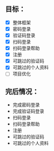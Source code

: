 ## 目标：

- [x] 整体框架
- [x] 密码登录
- [x] 验证码登录
- [x] 扫码登录
- [x] 扫码登录帮助
- [x] 注册
- [x] 可跳过的验证码
- [x] 可跳过的个人资料
- [ ] 项目优化

## 完后情况：

- 完成密码登录
- 完成验证码登录
- 扫码登录
- 扫码登录帮助
- 注册
- 可跳过的验证码
- 可跳过的个人资料

